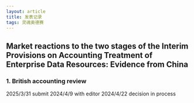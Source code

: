 ```yaml
---
layout: article
title: 发表记录
tags: 灵魂奥德赛
---
```

## Market reactions to the two stages of the Interim Provisions on Accounting Treatment of Enterprise Data Resources: Evidence from China
### 1. British accounting review
2025/3/31 submit
2024/4/9 with editor
2024/4/22 decision in process
